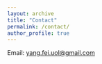 ```yaml
---
layout: archive
title: "Contact"
permalink: /contact/
author_profile: true
---
```


Email: yang.fei.uol@gmail.com

